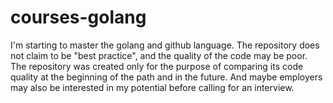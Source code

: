 # courses-golang
I'm starting to master the golang and github language. The repository does not claim to be "best practice", and the quality of the code may be poor. The repository was created only for the purpose of comparing its code quality at the beginning of the path and in the future. And maybe employers may also be interested in my potential before calling for an interview.
